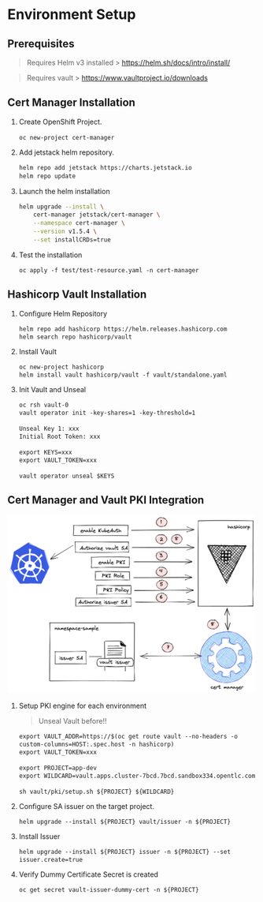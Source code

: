 # Environment Setup

## Prerequisites

>
> Requires Helm v3 installed > https://helm.sh/docs/intro/install/
>

>
> Requires vault > https://www.vaultproject.io/downloads
>

## Cert Manager Installation

1. Create OpenShift Project.

    `oc new-project cert-manager`

2. Add jetstack helm repository.

    ```bash
    helm repo add jetstack https://charts.jetstack.io
    helm repo update
    ```
3. Launch the helm installation

    ```bash
    helm upgrade --install \
        cert-manager jetstack/cert-manager \
        --namespace cert-manager \
        --version v1.5.4 \
        --set installCRDs=true
    ```
4. Test the installation

    ```
    oc apply -f test/test-resource.yaml -n cert-manager
    ```

## Hashicorp Vault Installation

1. Configure Helm Repository

    ```
    helm repo add hashicorp https://helm.releases.hashicorp.com
    helm search repo hashicorp/vault
    ```

2. Install Vault

    ```
    oc new-project hashicorp
    helm install vault hashicorp/vault -f vault/standalone.yaml
    ```

3. Init Vault and Unseal

    ```
    oc rsh vault-0
    vault operator init -key-shares=1 -key-threshold=1

    Unseal Key 1: xxx
    Initial Root Token: xxx

    export KEYS=xxx
    export VAULT_TOKEN=xxx

    vault operator unseal $KEYS
    ```

## Cert Manager and Vault PKI Integration

![Cert Manager Vault Integration!](images/architecture.png "Cert Manager Vault Integration")

1. Setup PKI engine for each environment

    >
    > Unseal Vault before!!
    >

    ```
    export VAULT_ADDR=https://$(oc get route vault --no-headers -o custom-columns=HOST:.spec.host -n hashicorp)
    export VAULT_TOKEN=xxx

    export PROJECT=app-dev
    export WILDCARD=vault.apps.cluster-7bcd.7bcd.sandbox334.opentlc.com

    sh vault/pki/setup.sh ${PROJECT} ${WILDCARD}
    ```

2. Configure SA issuer on the target project.

   ```
   helm upgrade --install ${PROJECT} vault/issuer -n ${PROJECT}
   ```
 
3. Install Issuer

    ```
    helm upgrade --install ${PROJECT} issuer -n ${PROJECT} --set issuer.create=true
    ```

4. Verify Dummy Certificate Secret is created

    ```
    oc get secret vault-issuer-dummy-cert -n ${PROJECT}
    ```